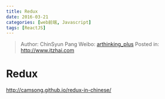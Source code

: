 ```yaml
---
title: Redux
date: 2016-03-21
categories: [web前端, Javascript]
tags: [ReactJS]
---
```


> Author: ChinSyun Pang
> Weibo: [arthinking_plus](http://weibo.com/arthinkingplus)
> Posted in: http://www.itzhai.com

# Redux

http://camsong.github.io/redux-in-chinese/

